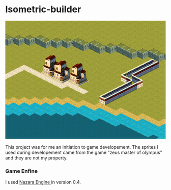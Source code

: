 # Isometric-builder

![Image](demo.png)

This project was for me an initiation to game developement. 
The sprites I used during developement came from the game "zeus master of olympus" and they are not my property.

### Game Enfine

I used [Nazara Engine ](https://github.com/DigitalPulseSoftware/NazaraEngine) in version 0.4.